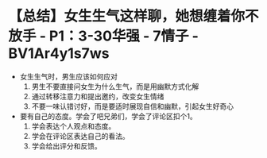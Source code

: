 # 【总结】女生生气这样聊，她想缠着你不放手 - P1：3-30华强 - 7情子 - BV1Ar4y1s7ws

-   女生生气时，男生应该如何应对
    1.  男生不要直接问女生为什么生气，而是用幽默方式化解
    2.  通过转移注意力和提出邀约，改变女生情绪
    3.  不要一味认错讨好，而是要适时展现自信和幽默，引起女生好奇心
-   要有自己的态度。学会了吧兄弟们，学会了评论区扣个1。
    1.  学会表达个人观点和态度。
    2.  学会在评论区表达自己的看法。
    3.  学会给出评分和反馈。